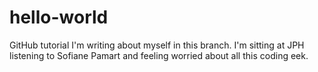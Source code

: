 # hello-world
GitHub tutorial
I'm writing about myself in this branch. I'm sitting at JPH listening to Sofiane Pamart and feeling worried about all this coding eek.
